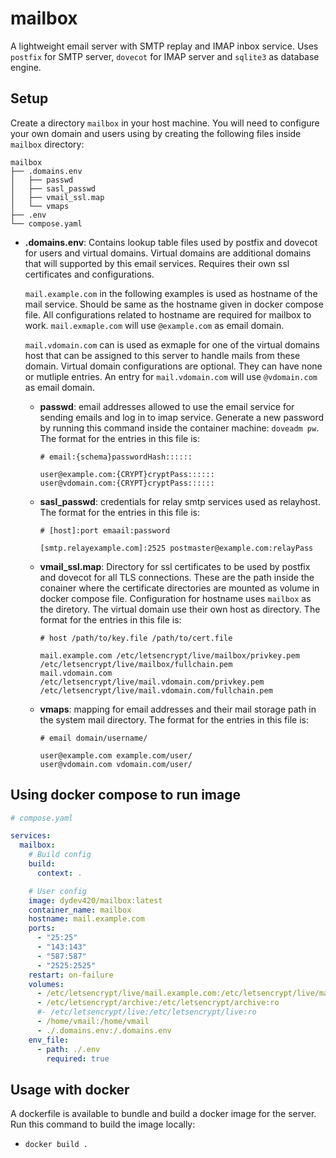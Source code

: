 # mailbox

A lightweight email server with SMTP replay and IMAP inbox service. Uses `postfix` for SMTP server, `dovecot` for IMAP server and `sqlite3` as database engine.

## Setup
Create a directory `mailbox` in your host machine. You will need to configure your own domain and users using by creating the following files inside `mailbox` directory:

```
mailbox
├── .domains.env
│   ├── passwd
│   ├── sasl_passwd
│   ├── vmail_ssl.map
│   └── vmaps
├── .env
└── compose.yaml
```
- **.domains.env**: Contains lookup table files used by postfix and dovecot for users and virtual domains.
  Virtual domains are additional domains that will supported by this email services. Requires their own ssl certificates and configurations.

  `mail.example.com` in the following examples is used as hostname of the mail service. Should be same as the hostname given in docker compose file.
  All configurations related to hostname are required for mailbox to work. `mail.exmaple.com` will use `@example.com` as email domain.
  
  `mail.vdomain.com` can is used as exmaple for one of the virtual domains host that can be assigned to this server to handle mails from these domain.
  Virtual domain configurations are optional. They can have none or mutliple entries. An entry for `mail.vdomain.com` will use `@vdomain.com` as email domain.

  - **passwd**: email addresses allowed to use the email service for sending emails and log in to imap service.
    Generate a new password by running this command inside the container machine: `doveadm pw`.
    The format for the entries in this file is:
    ```plaintext
    # email:{schema}passwordHash::::::
    
    user@example.com:{CRYPT}cryptPass::::::
    user@vdomain.com:{CRYPT}cryptPass::::::
    ```
    
  - **sasl_passwd**: credentials for relay smtp services used as relayhost.
    The format for the entries in this file is:
    ```plaintext
    # [host]:port emaail:password
    
    [smtp.relayexample.com]:2525 postmaster@example.com:relayPass
    ```  

  - **vmail_ssl.map**: Directory for ssl certificates to be used by postfix and dovecot for all TLS connections.
    These are the path inside the conainer where the certificate directories are mounted as volume in docker compose file.
    Configuration for hostname uses `mailbox` as the diretory. The virtual domain use their own host as directory. 
    The format for the entries in this file is:
    ```plaintext
    # host /path/to/key.file /path/to/cert.file
    
    mail.example.com /etc/letsencrypt/live/mailbox/privkey.pem /etc/letsencrypt/live/mailbox/fullchain.pem
    mail.vdomain.com /etc/letsencrypt/live/mail.vdomain.com/privkey.pem /etc/letsencrypt/live/mail.vdomain.com/fullchain.pem
    ```  

  - **vmaps**: mapping for email addresses and their mail storage path in the system mail directory.
    The format for the entries in this file is:
    ```plaintext
    # email domain/username/
    
    user@example.com example.com/user/
    user@vdomain.com vdomain.com/user/
    ```  
  
## Using docker compose to run image

```yaml
# compose.yaml

services:
  mailbox:
    # Build config    
    build: 
      context: .

    # User config
    image: dydev420/mailbox:latest
    container_name: mailbox
    hostname: mail.example.com
    ports:
      - "25:25"
      - "143:143"
      - "587:587"
      - "2525:2525"
    restart: on-failure
    volumes:
      - /etc/letsencrypt/live/mail.example.com:/etc/letsencrypt/live/mailbox:ro
      - /etc/letsencrypt/archive:/etc/letsencrypt/archive:ro
      #- /etc/letsencrypt/live:/etc/letsencrypt/live:ro
      - /home/vmail:/home/vmail
      - ./.domains.env:/.domains.env
    env_file:
      - path: ./.env
        required: true
```

## Usage with docker
A dockerfile is available to bundle and build a docker image for the server.
Run this command to build the image locally: 
  - `docker build .`

